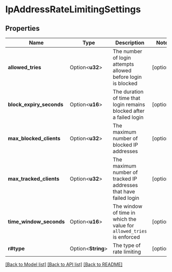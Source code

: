 # IpAddressRateLimitingSettings

## Properties

Name | Type | Description | Notes
------------ | ------------- | ------------- | -------------
**allowed_tries** | Option<**u32**> | The number of login attempts allowed before login is blocked | [optional]
**block_expiry_seconds** | Option<**u16**> | The duration of time that login remains blocked after a failed login | [optional]
**max_blocked_clients** | Option<**u32**> | The maximum number of blocked IP addresses | [optional]
**max_tracked_clients** | Option<**u32**> | The maximum number of tracked IP addresses that have failed login | [optional]
**time_window_seconds** | Option<**u16**> | The window of time in which the value for `allowed_tries` is enforced | [optional]
**r#type** | Option<**String**> | The type of rate limiting | [optional]

[[Back to Model list]](../README.md#documentation-for-models) [[Back to API list]](../README.md#documentation-for-api-endpoints) [[Back to README]](../README.md)


